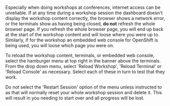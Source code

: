 Especially when doing workshops at conferences, internet access can be unreliable. If at any time during a workshop session the dashboard doesn't display the workshop content correctly, the browser shows a network error, or the terminals show as having being closed, **do not** refresh the whole browser page. If you refresh the whole browser page, you will end up back at the start of the workshop content and will loose where you were up to. Similarly, if for the workshop an embedded web console for OpenShift is being used, you will loose which page you were on.

To reload the workshop content, terminals, or embedded web console, select the hamburger menu at top right in the banner above the terminals. From the drop down menu, select 'Reload Workshop', 'Reload Terminal' or 'Reload Console' as necessary. Select each of these in turn to test that they work.

Do not select the 'Restart Session' option of the menu unless instructed to as that will normally reset your whole workshop session and delete it. This will result in you needing to start over and all progress will be lost.
